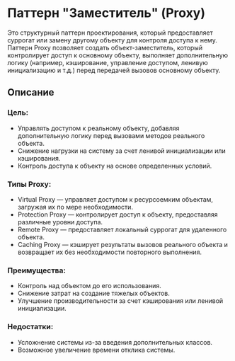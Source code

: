 # Паттерн "Заместитель" (Proxy)
Это структурный паттерн проектирования, который предоставляет суррогат или замену другому объекту для контроля доступа к нему. 
Паттерн Proxy позволяет создать объект-заместитель, который контролирует доступ к основному объекту, выполняет дополнительную логику
(например, кэширование, управление доступом, ленивую инициализацию и т.д.) перед передачей вызовов основному объекту.

## Описание

### Цель:
* Управлять доступом к реальному объекту, добавляя дополнительную логику перед вызовами методов реального объекта.
* Снижение нагрузки на систему за счет ленивой инициализации или кэширования.
* Контроль доступа к объекту на основе определенных условий.

### Типы Proxy:
* Virtual Proxy — управляет доступом к ресурсоемким объектам, загружая их по мере необходимости.
* Protection Proxy — контролирует доступ к объекту, предоставляя различные уровни доступа.
* Remote Proxy — предоставляет локальный суррогат для удаленного объекта.
* Caching Proxy — кэширует результаты вызовов реального объекта и возвращает их без необходимости повторного выполнения.

### Преимущества:
* Контроль над объектом до его использования.
* Снижение затрат на создание тяжелых объектов.
* Улучшение производительности за счет кэширования или ленивой инициализации.

### Недостатки:
* Усложнение системы из-за введения дополнительных классов.
* Возможное увеличение времени отклика системы.